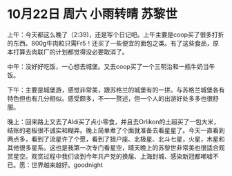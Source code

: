 # 10月22日 周六 小雨转晴 苏黎世

上午：今天都这么晚了（2:39)，还是写个日记吧。上午主要是coop买了很多打折的东西。800g牛肉粒只需Fr5！还买了一些便宜的面包之类。有了这些食品，原本打算去肉联厂的计划都觉得没必要取消了。中午：没好好吃饭，一心想去城堡。又去coop买了一个三明治和一瓶牛奶当午饭。下午：主要是城堡游，感觉非常美，跟苏格兰的城堡有的一拼。与苏格兰城堡各有特色但也有几分相似。感受颇多，不一一赘述，但一个人的出游好处多多也很舒服。晚上：回来路上又去了Aldi买了点小零食，并且去Orlikon的土超买了一包大米，结账的老板很不诚实和糊弄。晚上简单煮了个面就准备去看星星了。今天一直看到两点多，看到了流星许了个愿，看到了猎户座、北极星、北斗七星，火星，木星和其他很多星系。这也是我第一次专门看星空，晴天晚上的苏黎世非常美也很适合观赏星空。观赏过程中我们谈到今年共产党的换届、上海封城、感染新冠都唏嘘不已。愿：世界越来越好。goodnight

